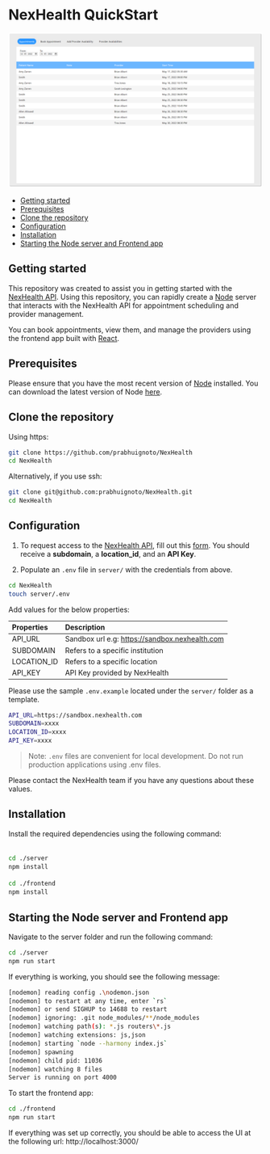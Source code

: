 <h1>NexHealth QuickStart</h1>

![app](frontend-app.png)

- [Getting started](#getting-started)
- [Prerequisites](#prerequisites)
- [Clone the repository](#clone-the-repository)
- [Configuration](#configuration)
- [Installation](#installation)
- [Starting the Node server and Frontend app](#starting-the-node-server-and-frontend-app)

## Getting started

This repository was created to assist you in getting started with the [NexHealth API](https://docs.nexhealth.com/reference/introduction).
Using this repository, you can rapidly create a [Node](https://nodejs.org/en/) server that interacts with the NexHealth API for appointment scheduling and provider management.

You can book appointments, view them, and manage the providers using the frontend app built with [React](https://facebook.github.io/react/).

## Prerequisites

Please ensure that you have the most recent version of [Node](https://nodejs.org/en/) installed. You can download the latest version of Node [here](https://nodejs.org/en/download/).

## Clone the repository

Using https:

```sh
git clone https://github.com/prabhuignoto/NexHealth
cd NexHealth
```

Alternatively, if you use ssh:

```sh
git clone git@github.com:prabhuignoto/NexHealth.git
cd NexHealth
```

## Configuration

1. To request access to the [NexHealth API](https://docs.nexhealth.com/reference/introduction), fill out this [form](https://www.nexhealth.com/api-request/request-access). You should receive a **subdomain**, a **location_id**, and an **API Key**.

2. Populate an `.env` file in `server/` with the credentials from above.

```sh
cd NexHealth
touch server/.env
```

Add values for the below properties:

| Properties  | Description                                                     |
| :---------- | :-------------------------------------------------------------- |
| API_URL     | Sandbox url e.g: https://sandbox.nexhealth.com |
| SUBDOMAIN   | Refers to a specific institution                                |
| LOCATION_ID | Refers to a specific location                                   |
| API_KEY     | API Key provided by NexHealth                                   |

Please use the sample `.env.example` located under the `server/` folder as a template.

```sh
API_URL=https://sandbox.nexhealth.com
SUBDOMAIN=xxxx
LOCATION_ID=xxxx
API_KEY=xxxx
```

> Note: `.env` files are convenient for local development. Do not run production applications using .env files.

Please contact the NexHealth team if you have any questions about these values.

## Installation

Install the required dependencies using the following command:

```sh

cd ./server
npm install

cd ./frontend
npm install

```

## Starting the Node server and Frontend app

Navigate to the server folder and run the following command:

```sh
cd ./server
npm run start
```

If everything is working, you should see the following message:

```sh
[nodemon] reading config .\nodemon.json
[nodemon] to restart at any time, enter `rs`
[nodemon] or send SIGHUP to 14688 to restart
[nodemon] ignoring: .git node_modules/**/node_modules
[nodemon] watching path(s): *.js routers\*.js
[nodemon] watching extensions: js,json
[nodemon] starting `node --harmony index.js`
[nodemon] spawning
[nodemon] child pid: 11036
[nodemon] watching 8 files
Server is running on port 4000
```

To start the frontend app:

```sh
cd ./frontend
npm run start
```

If everything was set up correctly, you should be able to access the UI at the following url: http://localhost:3000/
